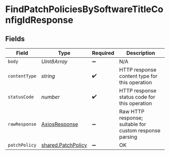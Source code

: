 # FindPatchPoliciesBySoftwareTitleConfigIdResponse


## Fields

| Field                                                           | Type                                                            | Required                                                        | Description                                                     |
| --------------------------------------------------------------- | --------------------------------------------------------------- | --------------------------------------------------------------- | --------------------------------------------------------------- |
| `body`                                                          | *Uint8Array*                                                    | :heavy_minus_sign:                                              | N/A                                                             |
| `contentType`                                                   | *string*                                                        | :heavy_check_mark:                                              | HTTP response content type for this operation                   |
| `statusCode`                                                    | *number*                                                        | :heavy_check_mark:                                              | HTTP response status code for this operation                    |
| `rawResponse`                                                   | [AxiosResponse](https://axios-http.com/docs/res_schema)         | :heavy_minus_sign:                                              | Raw HTTP response; suitable for custom response parsing         |
| `patchPolicy`                                                   | [shared.PatchPolicy](../../../sdk/models/shared/patchpolicy.md) | :heavy_minus_sign:                                              | OK                                                              |